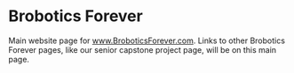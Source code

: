 # Brobotics Forever
Main website page for www.BroboticsForever.com. Links to other Brobotics Forever pages, like our senior capstone project page, will be on this main page.

